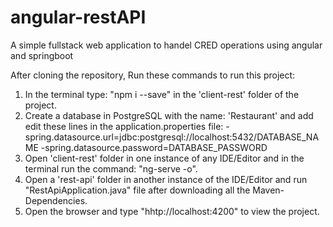# angular-restAPI
A simple fullstack web application to handel CRED operations using angular and springboot

After cloning the repository,
Run these commands to run this project:
1) In the terminal type: "npm i --save" in the 'client-rest'  folder of the project.
2) Create a database in PostgreSQL with the name: 'Restaurant' and add edit these lines in the application.properties file:
  -spring.datasource.url=jdbc:postgresql://localhost:5432/DATABASE_NAME
  -spring.datasource.password=DATABASE_PASSWORD
3) Open 'client-rest' folder in one instance of any IDE/Editor and in the terminal run the command: "ng-serve -o".
4) Open a 'rest-api' folder in another instance of the IDE/Editor and run "RestApiApplication.java" file after downloading all the Maven-Dependencies.
5) Open the browser and type "hhtp://localhost:4200" to view the project.
